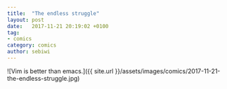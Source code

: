 ```yaml
---
title:  "The endless struggle"
layout: post
date:   2017-11-21 20:19:02 +0100
tag:
- comics
category: comics
author: sebiwi
---
```


![Vim is better than emacs.]({{ site.url }}/assets/images/comics/2017-11-21-the-endless-struggle.jpg)
